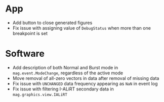 # App

- Add button to close generated figures
- Fix issue with assigning value of `DebugStatus` when more than one breakpoint is set

# Software

- Add description of both Normal and Burst mode in `mag.event.ModeChange`, regardless of the active mode
- Move removal of all-zero vectors in data after removal of missing data
- Fix issue with `UNCHANGED` data frequency appearing as `NaN` in event log
- Fix issue with filtering I-ALiRT secondary data in `mag.graphics.view.IALiRT`
